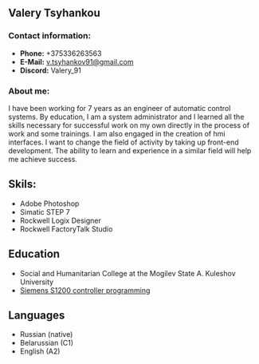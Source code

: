 ## Valery Tsyhankou
### Contact information:

* **Phone:** +375336263563  
* **E-Mail:** v.tsyhankov91@gmail.com  
* **Discord:** Valery_91

### About me:
I have been working for 7 years as an engineer of automatic control systems. By education, I am a system administrator and I learned all the skills necessary for successful work on my own directly in the process of work and some trainings. I am also engaged in the creation of hmi interfaces.
I want to change the field of activity by taking up front-end development. The ability to learn and experience in a similar field will help me achieve success.

## Skils:
* Adobe Photoshop
* Simatic STEP 7
* Rockwell Logix Designer
* Rockwell FactoryTalk Studio

## Education
* Social and Humanitarian College at the Mogilev State A. Kuleshov University
* [Siemens S1200 controller programming](https://www.festo.com/cms/be_by/77212.htm)

## Languages
* Russian (native)
* Belarussian (C1)
* English (A2)

